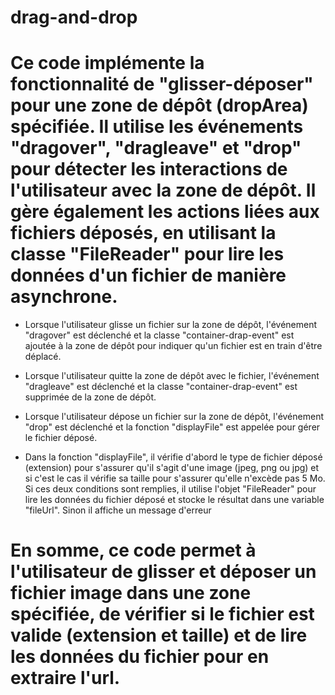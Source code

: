 # drag-and-drop
# Ce code implémente la fonctionnalité de "glisser-déposer" pour une zone de dépôt (dropArea) spécifiée. Il utilise les événements "dragover", "dragleave" et "drop" pour détecter les interactions de l'utilisateur avec la zone de dépôt. Il gère également les actions liées aux fichiers déposés, en utilisant la classe "FileReader" pour lire les données d'un fichier de manière asynchrone.

- Lorsque l'utilisateur glisse un fichier sur la zone de dépôt, l'événement "dragover" est déclenché et la classe "container-drap-event" est ajoutée à la zone de dépôt pour indiquer qu'un fichier est en train d'être déplacé.

- Lorsque l'utilisateur quitte la zone de dépôt avec le fichier, l'événement "dragleave" est déclenché et la classe "container-drap-event" est supprimée de la zone de dépôt.

- Lorsque l'utilisateur dépose un fichier sur la zone de dépôt, l'événement "drop" est déclenché et la fonction "displayFile" est appelée pour gérer le fichier déposé.

- Dans la fonction "displayFile", il vérifie d'abord le type de fichier déposé (extension) pour s'assurer qu'il s'agit d'une image (jpeg, png ou jpg) et si c'est le cas il vérifie sa taille pour s'assurer qu'elle n'excède pas 5 Mo. Si ces deux conditions sont remplies, il utilise l'objet "FileReader" pour lire les données du fichier déposé et stocke le résultat dans une variable "fileUrl". Sinon il affiche un message d'erreur

# En somme, ce code permet à l'utilisateur de glisser et déposer un fichier image dans une zone spécifiée, de vérifier si le fichier est valide (extension et taille) et de lire les données du fichier pour en extraire l'url.
